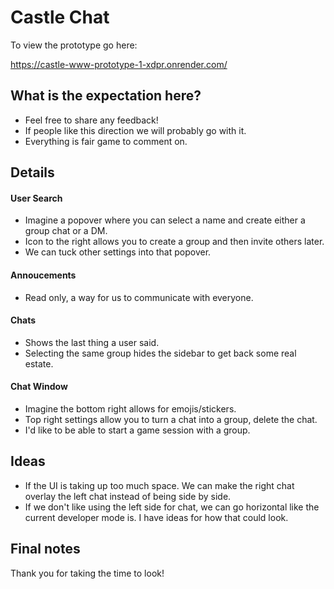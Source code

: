 # Castle Chat

To view the prototype go here:

https://castle-www-prototype-1-xdpr.onrender.com/

## What is the expectation here?

- Feel free to share any feedback!
- If people like this direction we will probably go with it.
- Everything is fair game to comment on.

## Details

#### User Search

- Imagine a popover where you can select a name and create either a group chat or a DM.
- Icon to the right allows you to create a group and then invite others later.
- We can tuck other settings into that popover.

#### Annoucements

- Read only, a way for us to communicate with everyone.

#### Chats

- Shows the last thing a user said.
- Selecting the same group hides the sidebar to get back some real estate.

#### Chat Window

- Imagine the bottom right allows for emojis/stickers.
- Top right settings allow you to turn a chat into a group, delete the chat.
- I'd like to be able to start a game session with a group.

## Ideas

- If the UI is taking up too much space. We can make the right chat overlay the left chat instead of being side by side.
- If we don't like using the left side for chat, we can go horizontal like the current developer mode is. I have ideas for how that could look.

## Final notes

Thank you for taking the time to look!
